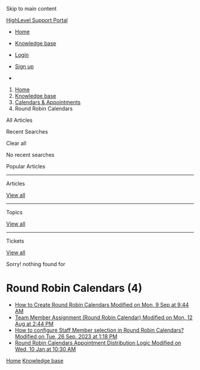 Skip to main content

[ HighLevel Support Portal ](https://help.gohighlevel.com)

  * [ Home ](/support/home)
  * [ Knowledge base ](/support/solutions)

  * [Login](/support/login)
  * [Sign up](/support/signup)
  * 

  1. [Home](/support/home)
  2. [Knowledge base](/support/solutions)
  3. [Calendars & Appointments](/support/solutions/48000449585)
  4. Round Robin Calendars

All  Articles 

Recent Searches

Clear all

No recent searches

Popular Articles

* * *

Articles

[View all](/support/search/solutions)

* * *

Topics

[View all](/support/search/topics)

* * *

Tickets

[View all](/support/search/tickets)

Sorry! nothing found for   

# Round Robin Calendars (4)

  * [ How to Create Round Robin Calendars Modified on Mon, 9 Sep at 9:44 AM  ](/support/solutions/articles/155000001485-how-to-create-round-robin-calendars)
  * [ Team Member Assignment (Round Robin Calendar) Modified on Mon, 12 Aug at 2:44 PM  ](/support/solutions/articles/155000002711-team-member-assignment-round-robin-calendar-)
  * [ How to configure Staff Member selection in Round Robin Calendars? Modified on Tue, 26 Sep, 2023 at 1:18 PM  ](/support/solutions/articles/48001239842-how-to-configure-staff-member-selection-in-round-robin-calendars-)
  * [ Round Robin Calendars Appointment Distribution Logic Modified on Wed, 10 Jan at 10:30 AM  ](/support/solutions/articles/155000001484-round-robin-calendars-appointment-distribution-logic)

[Home](/support/home) [Knowledge base](/support/solutions)
